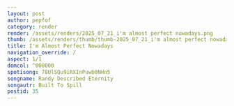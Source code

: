 ```yaml
---
layout: post
author: pepfof
category: render
render: /assets/renders/2025_07_21_i'm almost perfect nowadays.png
thumb: /assets/renders/thumb/thumb-2025_07_21_i'm almost perfect nowadays.png
title: I'm Almost Perfect Nowadays
navigation_override: /
aspect: 1/1
domcol: ^000000
spotisong: 78UlSQu9iRXInPuwb0NHn5
songname: Randy Described Eternity
songautr: Built To Spill
postid: 35
---
```


<!--USER BEGIN 1-->

<!--USER END 1-->

<!--more-->
<!--USER BEGIN 2-->

<!--USER END 2-->

